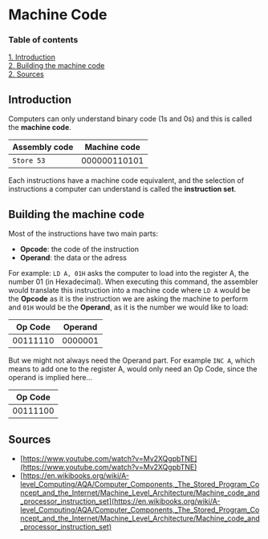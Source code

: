 # Machine Code

### Table of contents

[1. Introduction](#introduction)   
[2. Building the machine code](#building)  
[2. Sources](#source) 

<a name="introduction"></a>

## Introduction

Computers can only understand binary code (1s and 0s) and this is called the **machine code**.

Assembly code | Machine code |
--- | --- |
 ```Store 53``` | 000000110101 |
 
 Each instructions have a machine code equivalent, and the selection of instructions a computer can understand is called the **instruction set**. 
 
 <a name="building"></a>
 
 ## Building the machine code
 
 Most of the instructions have two main parts:
 
 * **Opcode**: the code of the instruction
 * **Operand**: the data or the adress
 
 For example:
 ``` LD A, 01H ``` asks the computer to load into the register A, the number 01 (in Hexadecimal).
 When executing this command, the assembler would translate this instruction into a machine code where ``` LD A ``` would be the **Opcode** as it is the instruction we are asking the machine to perform and ``` 01H ``` would be the **Operand**, as it is the number we would like to load: 
 
 Op Code | Operand |
--- | --- |
 00111110 | 0000001 |
 
 But we might not always need the Operand part. For example ``` INC A ```, which means to add one to the register A, would only need an Op Code, since the operand is implied here...

 Op Code | 
--- | 
 00111100 |
 
 <a name="source"></a>
 
 ## Sources
 
 * [https://www.youtube.com/watch?v=Mv2XQgpbTNE](https://www.youtube.com/watch?v=Mv2XQgpbTNE)
 * [https://en.wikibooks.org/wiki/A-level_Computing/AQA/Computer_Components,_The_Stored_Program_Concept_and_the_Internet/Machine_Level_Architecture/Machine_code_and_processor_instruction_set](https://en.wikibooks.org/wiki/A-level_Computing/AQA/Computer_Components,_The_Stored_Program_Concept_and_the_Internet/Machine_Level_Architecture/Machine_code_and_processor_instruction_set)
 
 
